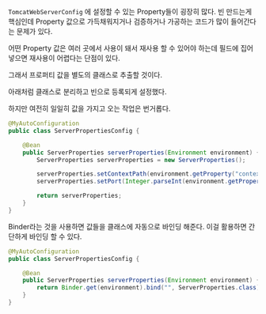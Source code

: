 `TomcatWebServerConfig` 에 설정할 수 있는 Property들이 굉장히 많다. 빈 만드는게 핵심인데 Property 값으로 가득채워지거나 검증하거나 가공하는 코드가 많이 들어간다는 문제가 있다.

어떤 Property 값은 여러 곳에서 사용이 돼서 재사용 할 수 있어야 하는데 필드에 집어넣으면 재사용이 어렵다는 단점이 있다.

그래서 프로퍼티 값을 별도의 클래스로 추출할 것이다.

아래처럼 클래스로 분리하고 빈으로 등록되게 설정했다.

하지만 여전히 일일히 값을 가지고 오는 작업은 번거롭다.

```java
@MyAutoConfiguration
public class ServerPropertiesConfig {

	@Bean
	public ServerProperties serverProperties(Environment environment) {
		ServerProperties serverProperties = new ServerProperties();

		serverProperties.setContextPath(environment.getProperty("contextPath"));
		serverProperties.setPort(Integer.parseInt(environment.getProperty("port")));

		return serverProperties;
	}
}
```

Binder라는 것을 사용하면 값들을 클래스에 자동으로 바인딩 해준다. 이걸 활용하면 간단하게 바인딩 할 수 있다.

```java
@MyAutoConfiguration
public class ServerPropertiesConfig {

	@Bean
	public ServerProperties serverProperties(Environment environment) {
		return Binder.get(environment).bind("", ServerProperties.class).get(); // 자동으로 바인딩 해줌
	}
}
```
